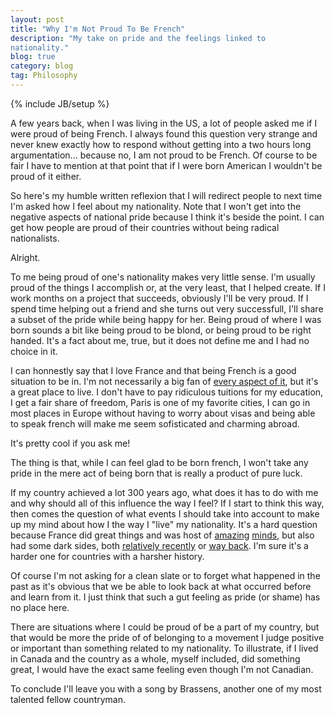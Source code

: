 ```yaml
---
layout: post
title: "Why I'm Not Proud To Be French"
description: "My take on pride and the feelings linked to
nationality."
blog: true
category: blog
tag: Philosophy
---
```


{% include JB/setup %}

A few years back, when I was living in the US, a lot of people asked me if I
were proud of being French. I always found this question very strange and
never knew exactly how to respond without getting into a two hours long
argumentation... because no, I am not proud to be French.
Of course to be fair I have to mention at that point that if I were born
American I wouldn't be proud of it either.

So here's my humble written reflexion that I will redirect people to next
time I'm asked how I feel about my nationality.
Note that I won't get into the negative aspects of national pride because I think
it's beside the point. I can get how people are proud of their countries
without being radical nationalists.

Alright.

To me being proud of one's nationality makes very little sense. I'm
usually proud of the things I accomplish or, at the very least, that I helped create. If I
work months on a project that succeeds, obviously I'll be very proud. If I spend
time helping out a friend and she turns out very successfull, I'll share
a subset of the pride while being happy for her. Being proud
of where I was born sounds a bit like being proud to be blond, or being
proud to be right handed. It's a fact about me, true, but it does not
define me and I had no choice in it.

I can honnestly say that I love France and that being French is a good
situation to be in. I'm not necessarily a big fan of
[every aspect of it](http://www.hadopi.fr/),
but it's a great place to live. I don't have to pay
ridiculous tuitions for my education, I get a fair share of freedom,
Paris is one of my favorite cities, I can go in most places in Europe
without having to worry about visas and being able to
speak french will make me seem sofisticated and charming abroad.

It's pretty cool if you ask me!

The thing is that, while I can feel glad to be born french, I won't take any
pride in the mere act of being born that is really a product of pure luck.

If my country achieved a lot 300 years ago, what does it has to do with
me and why should all of this influence the way I feel? If I start
to think this way, then comes the question of what
events I should take into account to make up my mind about how I the way
I "live" my nationality.
It's a hard question because France did great things and was host
of [amazing](http://en.wikipedia.org/wiki/Voltaire)
[minds](http://www.amazon.com/L%C3%A9tranger-Collection-Folio-French-Edition/dp/2070360024),
but also had some dark sides, both [relatively recently](http://en.wikipedia.org/wiki/Vichy_France)
or [way back](http://en.wikipedia.org/wiki/Reign_of_Terror). I'm sure
it's a harder one for countries with a harsher history.

Of course I'm not asking for a clean slate or to forget what happened in
the past as it's obvious that we be able to look back at
what occurred before and learn from it. I just think that such a gut
feeling as pride (or shame) has no place here.

There are situations where I could be proud of be a part of my country,
but that would be more the pride of of belonging to a movement I judge
positive or important than something related to my nationality.
To illustrate, if I lived in Canada and the country as a whole, myself included,
did something great, I would have the exact same feeling even though I'm not Canadian.

To conclude I'll leave you with a song by Brassens, another one of my
most talented fellow countryman.



<div style="width:560px; margin: auto">
<object width="560" height="315"><param name="movie" value="http://www.youtube.com/v/RSJmN-Mg978?version=3&amp;hl=fr_FR&amp;rel=0"></param><param name="allowFullScreen" value="true"></param><param name="allowscriptaccess" value="always"></param><embed src="http://www.youtube.com/v/RSJmN-Mg978?version=3&amp;hl=fr_FR&amp;rel=0" type="application/x-shockwave-flash" width="560" height="315" allowscriptaccess="always" allowfullscreen="true"></embed></object>
</div>
